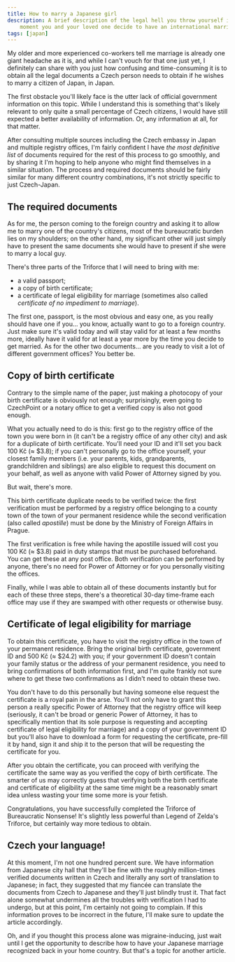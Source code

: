```yaml
---
title: How to marry a Japanese girl
description: A brief description of the legal hell you throw yourself into the
    moment you and your loved one decide to have an international marriage.
tags: [japan]
---
```


My older and more experienced co-workers tell me marriage is already one giant
headache as it is, and while I can't vouch for that one just yet, I definitely
can share with you just how confusing and time-consuming it is to obtain all the
legal documents a Czech person needs to obtain if he wishes to marry a citizen
of Japan, in Japan.

The first obstacle you'll likely face is the utter lack of official government
information on this topic. While I understand this is something that's likely
relevant to only quite a small percentage of Czech citizens, I would have still
expected a better availability of information. Or, any information at all, for
that matter.

After consulting multiple sources including the Czech embassy in Japan and
multiple registry offices, I'm fairly confident I have *the most definitive
list* of documents required for the rest of this process to go smoothly, and by
sharing it I'm hoping to help anyone who might find themselves in a similar
situation. The process and required documents should be fairly similar for many
different country combinations, it's not strictly specific to just Czech-Japan.

## The required documents

As for me, the person coming to the foreign country and asking it to allow me to
marry one of the country's citizens, most of the bureaucratic burden lies on my
shoulders; on the other hand, my significant other will just simply have to
present the same documents she would have to present if she were to marry a
local guy.

There's three parts of the Triforce that I will need to bring with me:

- a valid passport;
- a copy of birth certificate;
- a certificate of legal eligibility for marriage (sometimes also called
    *certificate of no impediment to marriage*).

The first one, passport, is the most obvious and easy one, as you really should
have one if you... you know, actually want to go to a foreign country. Just make
sure it's valid today and will stay valid for at least a few months more,
ideally have it valid for at least a year more by the time you decide to get
married. As for the other two documents... are you ready to visit a lot of
different government offices? You better be.

## Copy of birth certificate

Contrary to the simple name of the paper, just making a photocopy of your birth
certificate is obviously not enough; surprisingly, even going to CzechPoint or a
notary office to get a verified copy is also not good enough.

What you actually need to do is this: first go to the registry office of the
town you were born in (it can't be a registry office of any other city) and ask
for a duplicate of birth certificate. You'll need your ID and it'll set you back
100 Kč (&#8776;&nbsp;$3.8); if you can't personally go to the office yourself,
your closest family members (i.e. your parents, kids, grandparents,
grandchildren and siblings) are also eligible to request this document on your
behalf, as well as anyone with valid Power of Attorney signed by you.

But wait, there's more.

This birth certificate duplicate needs to be verified twice: the first
verification must be performed by a registry office belonging to a county town
of the town of your permanent residence while the second verification (also
called *apostille*) must be done by the Ministry of Foreign Affairs in Prague.

The first verification is free while having the apostille issued will cost you
100 Kč (&#8776;&nbsp;$3.8) paid in duty stamps that must be purchased
beforehand. You can get these at any post office. Both verification can be
performed by anyone, there's no need for Power of Attorney or for you personally
visiting the offices.

Finally, while I was able to obtain all of these documents instantly but for
each of these three steps, there's a theoretical 30-day time-frame each office
may use if they are swamped with other requests or otherwise busy.

## Certificate of legal eligibility for marriage

To obtain this certificate, you have to visit the registry office in the town of
your permanent residence. Bring the original birth certificate, government ID
and 500 Kč (&#8776;&nbsp;$24.2) with you; if your government ID doesn't contain
your family status or the address of your permanent residence, you need to bring
confirmations of both information first, and I'm quite frankly not sure where to
get these two confirmations as I didn't need to obtain these two.

You don't have to do this personally but having someone else request the
certificate is a royal pain in the arse. You'll not only have to grant this
person a really specific Power of Attorney that the registry office will keep
(seriously, it can't be broad or generic Power of Attorney, it has to
specifically mention that its sole purpose is requesting and accepting
certificate of legal eligibility for marriage) and a copy of your government ID
but you'll also have to download a form for requesting the certificate,
pre-fill it by hand, sign it and ship it to the person that will be requesting
the certificate for you.

After you obtain the certificate, you can proceed with verifying the certificate
the same way as you verified the copy of birth certificate. The smarter of us
may correctly guess that verifying both the birth certificate and certificate of
eligibility at the same time might be a reasonably smart idea unless wasting
your time some more is your fetish.

Congratulations, you have successfully completed the Triforce of Bureaucratic
Nonsense! It's slightly less powerful than Legend of Zelda's Triforce, but
certainly way more tedious to obtain.

## Czech your language!

At this moment, I'm not one hundred percent sure. We have information from
Japanese city hall that they'll be fine with the roughly million-times verified
documents written in Czech and literally any sort of translation to Japanese; in
fact, they suggested that my fiancée can translate the documents from Czech to
Japanese and they'll just blindly trust it. That fact alone somewhat undermines
all the troubles with verification I had to undergo, but at this point, I'm
certainly not going to complain. If this information proves to be incorrect in
the future, I'll make sure to update the article accordingly.

Oh, and if you thought this process alone was migraine-inducing, just wait until
I get the opportunity to describe how to have your Japanese marriage recognized
back in your home country. But that's a topic for another article.
